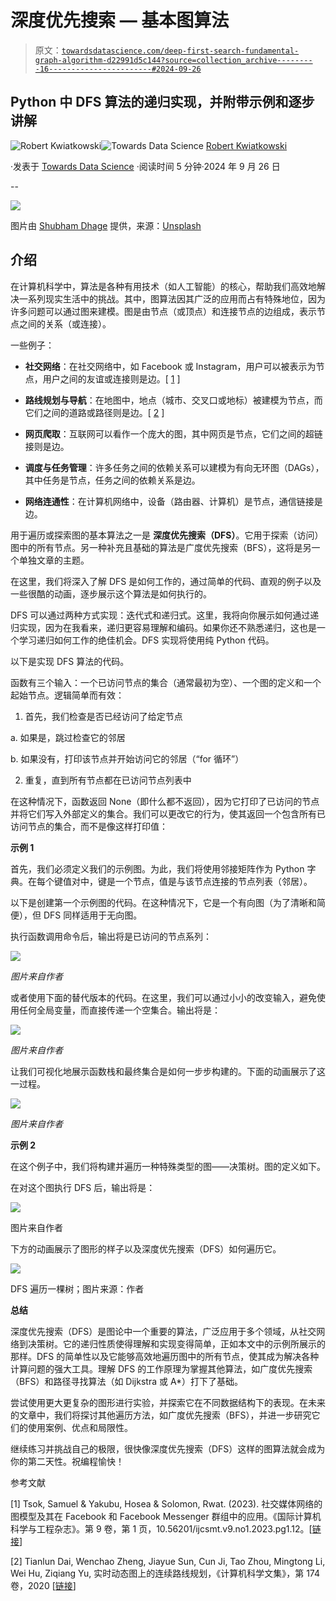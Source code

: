 # 深度优先搜索 — 基本图算法

> 原文：[`towardsdatascience.com/deep-first-search-fundamental-graph-algorithm-d22991d5c144?source=collection_archive---------16-----------------------#2024-09-26`](https://towardsdatascience.com/deep-first-search-fundamental-graph-algorithm-d22991d5c144?source=collection_archive---------16-----------------------#2024-09-26)

## Python 中 DFS 算法的递归实现，并附带示例和逐步讲解

[](https://robertkwiatkowski01.medium.com/?source=post_page---byline--d22991d5c144--------------------------------)![Robert Kwiatkowski](https://robertkwiatkowski01.medium.com/?source=post_page---byline--d22991d5c144--------------------------------)[](https://towardsdatascience.com/?source=post_page---byline--d22991d5c144--------------------------------)![Towards Data Science](https://towardsdatascience.com/?source=post_page---byline--d22991d5c144--------------------------------) [Robert Kwiatkowski](https://robertkwiatkowski01.medium.com/?source=post_page---byline--d22991d5c144--------------------------------)

·发表于 [Towards Data Science](https://towardsdatascience.com/?source=post_page---byline--d22991d5c144--------------------------------) ·阅读时间 5 分钟·2024 年 9 月 26 日

--

![](img/e102239d6a800cae7b1add7f322d78db.png)

图片由 [Shubham Dhage](https://unsplash.com/@theshubhamdhage?utm_source=medium&utm_medium=referral) 提供，来源：[Unsplash](https://unsplash.com/?utm_source=medium&utm_medium=referral)

## **介绍**

在计算机科学中，算法是各种有用技术（如人工智能）的核心，帮助我们高效地解决一系列现实生活中的挑战。其中，图算法因其广泛的应用而占有特殊地位，因为许多问题可以通过图来建模。图是由节点（或顶点）和连接节点的边组成，表示节点之间的关系（或连接）。

一些例子：

+   **社交网络**：在社交网络中，如 Facebook 或 Instagram，用户可以被表示为节点，用户之间的友谊或连接则是边。[ [1](https://www.researchgate.net/publication/368287579_Graph_Models_of_Social_Media_Network_As_Applied_to_Facebook_and_Facebook_Messenger_Groups/citation/download) ]

+   **路线规划与导航**：在地图中，地点（城市、交叉口或地标）被建模为节点，而它们之间的道路或路径则是边。[ [2](https://www.sciencedirect.com/science/article/pii/S1877050920315799) ]

+   **网页爬取**：互联网可以看作一个庞大的图，其中网页是节点，它们之间的超链接则是边。

+   **调度与任务管理**：许多任务之间的依赖关系可以建模为有向无环图（DAGs），其中任务是节点，任务之间的依赖关系是边。

+   **网络连通性**：在计算机网络中，设备（路由器、计算机）是节点，通信链接是边。

用于遍历或探索图的基本算法之一是 **深度优先搜索（DFS）**。它用于探索（访问）图中的所有节点。另一种补充且基础的算法是广度优先搜索（BFS），这将是另一个单独文章的主题。

在这里，我们将深入了解 DFS 是如何工作的，通过简单的代码、直观的例子以及一些很酷的动画，逐步展示这个算法是如何执行的。

DFS 可以通过两种方式实现：迭代式和递归式。这里，我将向你展示如何通过递归实现，因为在我看来，递归更容易理解和编码。如果你还不熟悉递归，这也是一个学习递归如何工作的绝佳机会。DFS 实现将使用纯 Python 代码。

以下是实现 DFS 算法的代码。

函数有三个输入：一个已访问节点的集合（通常最初为空）、一个图的定义和一个起始节点。逻辑简单而有效：

1. 首先，我们检查是否已经访问了给定节点

a. 如果是，跳过检查它的邻居

b. 如果没有，打印该节点并开始访问它的邻居（“for 循环”）

2. 重复，直到所有节点都在已访问节点列表中

在这种情况下，函数返回 None（即什么都不返回），因为它打印了已访问的节点并将它们写入外部定义的集合。我们可以更改它的行为，使其返回一个包含所有已访问节点的集合，而不是像这样打印值：

**示例 1**

首先，我们必须定义我们的示例图。为此，我们将使用邻接矩阵作为 Python 字典。在每个键值对中，键是一个节点，值是与该节点连接的节点列表（邻居）。

以下是创建第一个示例图的代码。在这种情况下，它是一个有向图（为了清晰和简便），但 DFS 同样适用于无向图。

执行函数调用命令后，输出将是已访问的节点系列：

![](img/e42a0daac1b8eae9d701370902efba4c.png)

*图片来自作者*

或者使用下面的替代版本的代码。在这里，我们可以通过小小的改变输入，避免使用任何全局变量，而直接传递一个空集合。输出将是：

![](img/2be81efa6ee462192689ee59ede3e39f.png)

*图片来自作者*

让我们可视化地展示函数栈和最终集合是如何一步步构建的。下面的动画展示了这一过程。

![](img/936f1ed77a81e5cf952a270f656fcdb3.png)

*图片来自作者*

**示例 2**

在这个例子中，我们将构建并遍历一种特殊类型的图——决策树。图的定义如下。

在对这个图执行 DFS 后，输出将是：

![](img/be4a9512a550c4ff4c0ba87c7cd8e4bb.png)

图片来自作者

下方的动画展示了图形的样子以及深度优先搜索（DFS）如何遍历它。

![](img/7fa20b9ce3e24f8cadf6ec4f00bc1908.png)

DFS 遍历一棵树；图片来源：作者

**总结**

深度优先搜索（DFS）是图论中一个重要的算法，广泛应用于多个领域，从社交网络到决策树。它的递归性质使得理解和实现变得简单，正如本文中的示例所展示的那样。DFS 的简单性以及它能够高效地遍历图中的所有节点，使其成为解决各种计算问题的强大工具。理解 DFS 的工作原理为掌握其他算法，如广度优先搜索（BFS）和路径寻找算法（如 Dijkstra 或 A*）打下了基础。

尝试使用更大更复杂的图形进行实验，并探索它在不同数据结构下的表现。在未来的文章中，我们将探讨其他遍历方法，如广度优先搜索（BFS），并进一步研究它们的使用案例、优点和局限性。

继续练习并挑战自己的极限，很快像深度优先搜索（DFS）这样的图算法就会成为你的第二天性。祝编程愉快！

参考文献

[1] Tsok, Samuel & Yakubu, Hosea & Solomon, Rwat. (2023). 社交媒体网络的图模型及其在 Facebook 和 Facebook Messenger 群组中的应用。《国际计算机科学与工程杂志》。第 9 卷，第 1 页，10.56201/ijcsmt.v9.no1.2023.pg1.12。[[链接](https://www.researchgate.net/publication/368287579_Graph_Models_of_Social_Media_Network_As_Applied_to_Facebook_and_Facebook_Messenger_Groups)]

[2] Tianlun Dai, Wenchao Zheng, Jiayue Sun, Cun Ji, Tao Zhou, Mingtong Li, Wei Hu, Ziqiang Yu, 实时动态图上的连续路线规划，《计算机科学文集》，第 174 卷，2020 [[链接](https://www.sciencedirect.com/science/article/pii/S1877050920315799)]
